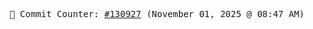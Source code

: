 <p align="center">
    <samp>
        📮 Commit Counter: <a href="https://github.com/Javascript-void0/Javascript-void0/commits/main">#130927</a> (November 01, 2025 @ 08:47 AM)
    </samp>
</p>